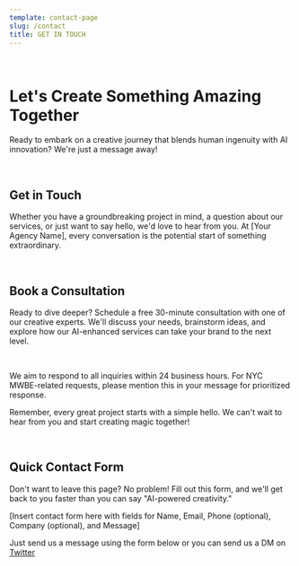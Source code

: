 ```yaml
---
template: contact-page
slug: /contact
title: GET IN TOUCH
---
```


<br>

# Let's Create Something Amazing Together

Ready to embark on a creative journey that blends human ingenuity with AI innovation? We're just a message away!

<br>

## Get in Touch

Whether you have a groundbreaking project in mind, a question about our services, or just want to say hello, we'd love to hear from you. At [Your Agency Name], every conversation is the potential start of something extraordinary.

<br>

## Book a Consultation

Ready to dive deeper? Schedule a free 30-minute consultation with one of our creative experts. We'll discuss your needs, brainstorm ideas, and explore how our AI-enhanced services can take your brand to the next level.

<br>


We aim to respond to all inquiries within 24 business hours. For NYC MWBE-related requests, please mention this in your message for prioritized response.

Remember, every great project starts with a simple hello. We can't wait to hear from you and start creating magic together!

<br>

## Quick Contact Form

Don't want to leave this page? No problem! Fill out this form, and we'll get back to you faster than you can say "AI-powered creativity."

[Insert contact form here with fields for Name, Email, Phone (optional), Company (optional), and Message]

Just send us a message using the form below or you can send us a DM on [Twitter](https://twitter.com/alexcovo.eth)
